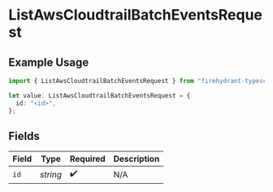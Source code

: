 # ListAwsCloudtrailBatchEventsRequest

## Example Usage

```typescript
import { ListAwsCloudtrailBatchEventsRequest } from "firehydrant-typescript-sdk/models/operations";

let value: ListAwsCloudtrailBatchEventsRequest = {
  id: "<id>",
};
```

## Fields

| Field              | Type               | Required           | Description        |
| ------------------ | ------------------ | ------------------ | ------------------ |
| `id`               | *string*           | :heavy_check_mark: | N/A                |